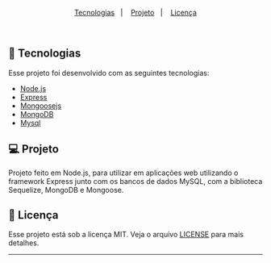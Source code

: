
<p align="center">
  <a href="#-tecnologias">Tecnologias</a>&nbsp;&nbsp;&nbsp;|&nbsp;&nbsp;&nbsp;
  <a href="#-projeto">Projeto</a>&nbsp;&nbsp;&nbsp;|&nbsp;&nbsp;&nbsp;
  <a href="#memo-licença">Licença</a>
</p>


<br>


## 🚀 Tecnologias

Esse projeto foi desenvolvido com as seguintes tecnologias:

- [Node.js](https://nodejs.org/en/)
- [Express](https://expressjs.com/pt-br/)
- [Mongoosejs](https://mongoosejs.com/)
- [MongoDB](https://www.mongodb.com/pt-br)
- [Mysql](https://www.mysql.com/)

## 💻 Projeto

Projeto feito em Node.js, para utilizar em aplicações web utilizando o framework Express junto com os bancos de dados MySQL, com a biblioteca Sequelize, MongoDB e Mongoose.

## :memo: Licença

Esse projeto está sob a licença MIT. Veja o arquivo [LICENSE](LICENSE.md) para mais detalhes.

---

